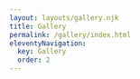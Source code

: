 ```yaml
---
layout: layouts/gallery.njk
title: Gallery
permalink: /gallery/index.html
eleventyNavigation:
  key: Gallery
  order: 2
---
```

